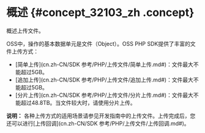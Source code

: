 # 概述 {#concept_32103_zh .concept}

概述上传文件。

OSS中，操作的基本数据单元是文件（Object）。OSS PHP SDK提供了丰富的文件上传方式：

-    [简单上传](cn.zh-CN/SDK 参考/PHP/上传文件/简单上传.md#)：文件最大不能超过5GB。
-    [追加上传](cn.zh-CN/SDK 参考/PHP/上传文件/追加上传.md#)：文件最大不能超过5GB。
-    [分片上传](cn.zh-CN/SDK 参考/PHP/上传文件/分片上传.md#)：文件最大不能超过48.8TB。当文件较大时，请使用分片上传。

**说明：** 各种上传方式的适用场景请参见开发指南中的上传文件。上传完成后，您还可以进行[上传回调](cn.zh-CN/SDK 参考/PHP/上传文件/上传回调.md#)。

